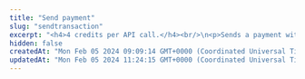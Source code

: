 ```yaml
---
title: "Send payment"
slug: "sendtransaction"
excerpt: "<h4>4 credits per API call.</h4><br/>\n<p>Sends a payment within Tatum Private Ledger. All assets are settled instantly.<br/>\nWhen a transaction is settled, 2 transaction records are created, 1 for each of the participants. These 2 records are connected via a transaction reference, which is the same for both of them.<br/>\nThis method is only used for transferring assets between accounts within Tatum and will not send any funds to blockchain addresses.<br/>\nIf there is an insufficient balance in the sender account, no transaction is recorded.<br/>\nIt is possible to perform an anonymous transaction where the sender account is not visible for the recipient.<br/>\nThe FIAT currency value of every transaction is calculated automatically. The FIAT value is based on the accountingCurrency of the account connected to the transaction and is available in the marketValue parameter of the transaction.</p>"
hidden: false
createdAt: "Mon Feb 05 2024 09:09:14 GMT+0000 (Coordinated Universal Time)"
updatedAt: "Mon Feb 05 2024 11:24:15 GMT+0000 (Coordinated Universal Time)"
---
```

